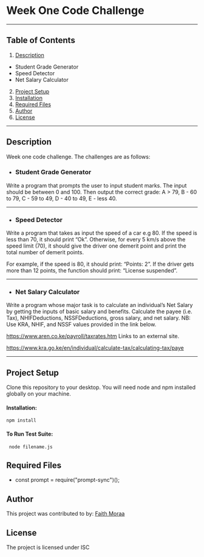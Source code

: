 # Week One Code Challenge
***
## Table of Contents
1. [Description](#description)
  - Student Grade Generator
  - Speed Detector
  - Net Salary Calculator
2. [Project Setup](#project-setup)
3. [Installation](#installation)
4. [Required Files](#required-files)
5. [Author](#author)
6. [License](#license)
***
## Description
Week one code challenge.
The challenges are as follows:
 - ### Student Grade Generator
Write a program that prompts the user to input student marks. The input should be between 0 and 100. Then output the correct grade: 
A > 79, B - 60 to 79, C -  59 to 49, D - 40 to 49, E - less 40.
***
 - ### Speed Detector
Write a program that takes as input the speed of a car e.g 80. If the speed is less than 70, it should print “Ok”. Otherwise, for every 5 km/s above the speed limit (70), it should give the driver one demerit point and print the total number of demerit points.

For example, if the speed is 80, it should print: “Points: 2”. If the driver gets more than 12 points, the function should print: “License suspended”.

***
 - ### Net Salary Calculator
Write a program whose major task is to calculate an individual’s Net Salary by getting the inputs of basic salary and benefits. Calculate the payee (i.e. Tax), NHIFDeductions, NSSFDeductions, gross salary, and net salary.
NB: Use KRA, NHIF, and NSSF values provided in the link below.

https://www.aren.co.ke/payroll/taxrates.htm Links to an external site.  

https://www.kra.go.ke/en/individual/calculate-tax/calculating-tax/paye
***

## Project Setup
Clone this repository to your desktop. You will need node and npm installed globally on your machine.
#### Installation:
<code>npm install</code>
#### To Run Test Suite:
<code> node filename.js </code>

## Required Files
 - const prompt = require("prompt-sync")();

## Author 
This project was contributed to by:
[Faith Moraa](https://github.com/the-datageek)

## License
The project is licensed under ISC